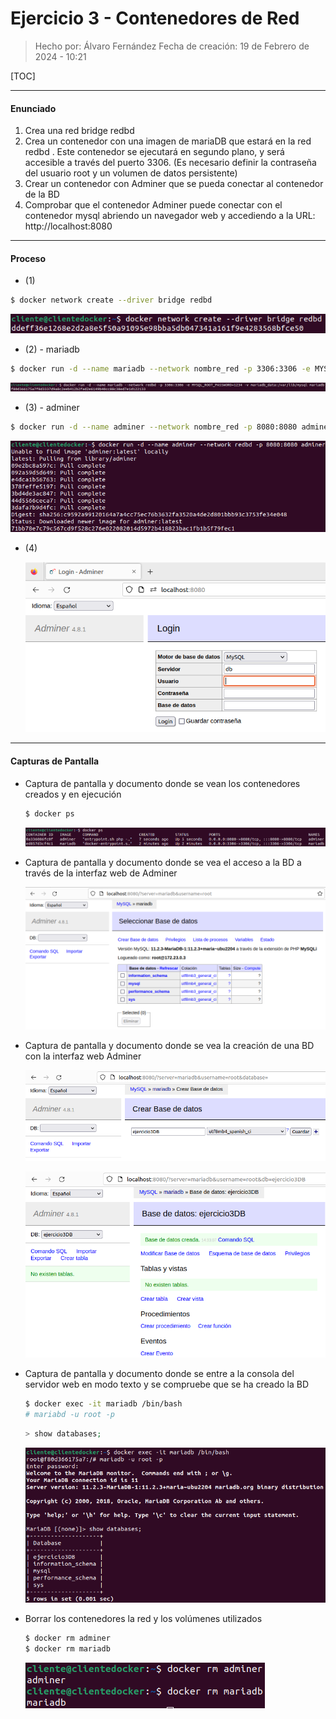 # Ejercicio 3 - Contenedores de Red

> Hecho por: Álvaro Fernández 
> Fecha de creación: 19 de Febrero de 2024 - 10:21

[TOC]

------

#### Enunciado

1. Crea una red bridge redbd
2. Crea un contenedor con una imagen de mariaDB que estará en la red redbd . Este contenedor se
    ejecutará en segundo plano, y será accesible a través del puerto 3306. (Es necesario definir la
    contraseña del usuario root y un volumen de datos persistente)
3. Crear un contenedor con Adminer que se pueda conectar al contenedor de la BD
4. Comprobar que el contenedor Adminer puede conectar con el contenedor mysql abriendo un
    navegador web y accediendo a la URL: http://localhost:8080

------

#### Proceso

- (1)

```bash
$ docker network create --driver bridge redbd
```

![ej1](./E3-Imagenes/ej1.png)



- (2) - mariadb

```bash
$ docker run -d --name mariadb --network nombre_red -p 3306:3306 -e MYSQL_ROOT_PASSWORD=1234 -v mariadb_data:/var/lib/mysql mariadb
```

![ej2](./E3-Imagenes/ej2.png)



- (3) - adminer

```bash
$ docker run -d --name adminer --network nombre_red -p 8080:8080 adminer
```

![ej3](./E3-Imagenes/ej3.png)



- (4)

  ![ej4](./E3-Imagenes/ej4.png)





------

#### Capturas de Pantalla

- Captura de pantalla y documento donde se vean los contenedores creados y en ejecución

  ```bash
  $ docker ps
  ```

  ![ej5](./E3-Imagenes/ej5.png)

  

- Captura de pantalla y documento donde se vea el acceso a la BD a través de la interfaz web de Adminer 

  ![ej6](./E3-Imagenes/ej6.png)

  

- Captura de pantalla y documento donde se vea la creación de una BD con la interfaz web Adminer

  ![ej7](./E3-Imagenes/ej7.png)

  ![ej7.1](./E3-Imagenes/ej7.1.png)

  

- Captura de pantalla y documento donde se entre a la consola del servidor web en modo texto y se compruebe que se ha creado la BD

  ```bash
  $ docker exec -it mariadb /bin/bash
  # mariabd -u root -p
  ```

  ```php
  > show databases;
  ```

  ![ej8](./E3-Imagenes/ej8.png)

  

- Borrar los contenedores la red y los volúmenes utilizados

  ```bash
  $ docker rm adminer
  $ docker rm mariadb
  ```

  ![ej9](./E3-Imagenes/ej9.png)